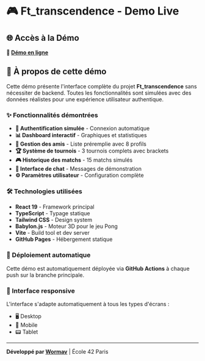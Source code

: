 # 🎮 Ft_transcendence - Demo Live

## 🌐 Accès à la Démo

**🔗 [Démo en ligne](https://Wormav.github.io/42_Ft_transcendence)**

## 🎯 À propos de cette démo

Cette démo présente l'interface complète du projet **Ft_transcendence** sans nécessiter de backend. Toutes les fonctionnalités sont simulées avec des données réalistes pour une expérience utilisateur authentique.

### ✨ Fonctionnalités démontrées

- **🔐 Authentification simulée** - Connexion automatique
- **📊 Dashboard interactif** - Graphiques et statistiques  
- **👥 Gestion des amis** - Liste préremplie avec 8 profils
- **🏆 Système de tournois** - 3 tournois complets avec brackets
- **🎮 Historique des matchs** - 15 matchs simulés
- **💬 Interface de chat** - Messages de démonstration
- **⚙️ Paramètres utilisateur** - Configuration complète

### 🛠️ Technologies utilisées

- **React 19** - Framework principal
- **TypeScript** - Typage statique
- **Tailwind CSS** - Design system
- **Babylon.js** - Moteur 3D pour le jeu Pong
- **Vite** - Build tool et dev server
- **GitHub Pages** - Hébergement statique

### 🚀 Déploiement automatique

Cette démo est automatiquement déployée via **GitHub Actions** à chaque push sur la branche principale.

### 📱 Interface responsive

L'interface s'adapte automatiquement à tous les types d'écrans :
- 🖥️ Desktop
- 📱 Mobile  
- 📟 Tablet

---

**Développé par [Wormav](https://github.com/Wormav)** | École 42 Paris
